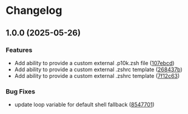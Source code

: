 # Changelog

## 1.0.0 (2025-05-26)


### Features

* Add ability to provide a custom external .p10k.zsh file ([107ebcd](https://github.com/snyssen/ansible-role-oh-my-zsh-p10k/commit/107ebcd2972b7833ce1e4f0cb0117510ba7ac237))
* Add ability to provide a custom external .zshrc template ([268437b](https://github.com/snyssen/ansible-role-oh-my-zsh-p10k/commit/268437b341f30a1778c000be1bc5c0c66ca4f127))
* Add ability to provide a custom external .zshrc template ([7f12c63](https://github.com/snyssen/ansible-role-oh-my-zsh-p10k/commit/7f12c63651c202ee0352f982346ce7ae27458c7e))


### Bug Fixes

* update loop variable for default shell fallback ([8547701](https://github.com/snyssen/ansible-role-oh-my-zsh-p10k/commit/85477015012200e95d9e8003980e44d2cc1931ec))
